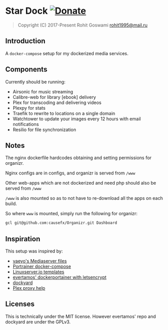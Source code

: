 # Star Dock [![Donate](https://img.shields.io/badge/Donate-PayPal-blue.svg?style=for-the-badge)](https://www.paypal.me/HaoZeke/) 

> Copyright (C) 2017-Present  Rohit Goswami <rohit1995@mail.ru>

## Introduction

A `docker-compose` setup for my dockerized media services.

## Components

Currently should be running:

* Airsonic for music streaming
* Calibre-web for library [ebook] delivery
* Plex for transcoding and delivering videos
* Plexpy for stats
* Traefik to rewrite to locations on a single domain
* Watchtower to update your images every 12 hours with email notifications
* Resilio for file synchronization


## Notes

The nginx dockerfile hardcodes obtaining and setting permissions for organizr.

Nginx configs are in configs, and organizr is served from `/www`

Other web-apps which are not dockerized and need php should also be served from `/www`

`/www` is also mounted so as to not have to re-download all the apps on each build.

So where `www` is mounted, simply run the following for organizr:

```bash
gcl git@github.com:causefx/Organizr.git Dashboard
```

## Inspiration

This setup was inspired by:

* [vaeyo's Mediaserver files](https://github.com/vaeyo/MediaServer-DockerComposeFiles)
* [Portrainer docker-compose](https://github.com/portainer/portainer-compose)
* [Linuxserver.io templates](https://github.com/linuxserver/docker-templates)
* [evertamos' dockerportainer with letsencrypt](https://github.com/evertramos/docker-portainer-letsencrypt)
* [dockyard](https://github.com/420m/dockyard)
* [Plex proxy help](https://www.reddit.com/r/PleX/comments/3xz4ph/plex_behind_a_ssl_nginx_reverse_proxy/)

## Licenses

This is technically under the MIT license.
However evertamos' repo and dockyard are under the GPLv3.
